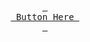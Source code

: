 <div align = center>

[<kbd> <br> Button Here <br> </kbd>][KBDLINK]

[KBDLINK]: https://test.com

</div>
